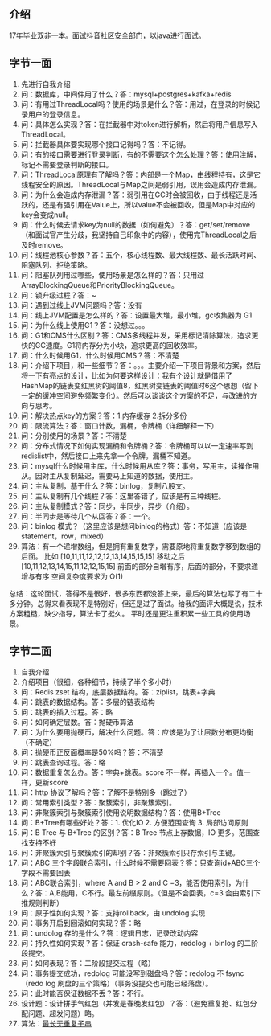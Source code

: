## 介绍
17年毕业双非一本。面试抖音社区安全部门，以java进行面试。

## 字节一面
1. 先进行自我介绍
2. 问：数据库，中间件用了什么？答：mysql+postgres+kafka+redis
3. 问：有用过ThreadLocal吗？使用的场景是什么？答：用过，在登录的时候记录用户的登录信息。
4. 问：具体怎么实现？答：在拦截器中对token进行解析，然后将用户信息写入ThreadLocal。
5. 问：拦截器具体要实现哪个接口记得吗？答：不记得。
6. 问：有的接口需要进行登录判断，有的不需要这个怎么处理？答：使用注解，标记不需要登录判断的接口。
7. 问：ThreadLocal原理有了解吗？答：内部是一个Map，由线程持有，这是它线程安全的原因。ThreadLocal与Map之间是弱引用，误用会造成内存泄漏。
8. 问：为什么会造成内存泄漏？答：弱引用在GC时会被回收，由于线程还是活跃的，还是有强引用在Value上，所以value不会被回收，但是Map中对应的key会变成null。
9. 问：什么时候去请求key为null的数据（如何避免）？答：get/set/remove（和面试官产生分歧，我坚持自己印象中的内容），使用完ThreadLocal之后及时remove。
10. 问：线程池核心参数？答：五个，核心线程数、最大线程数、最长活跃时间、阻塞队列、拒绝策略。
11. 问：阻塞队列用过哪些，使用场景是怎么样的？答：只用过 ArrayBlockingQueue和PriorityBlockingQueue。
12. 问：锁升级过程？答：~
13. 问：遇到过线上JVM问题吗？答：没有
14. 问：线上JVM配置是怎么样的？答：设置最大堆，最小堆，gc收集器为 G1
15. 问：为什么线上使用G1？答：没想过。。。
16. 问：G1和CMS什么区别？答：CMS多线程并发，采用标记清除算法，追求更快的GC速度。G1将内存分为小块，追求更高的回收效率。
17. 问：什么时候用G1，什么时候用CMS？答：不清楚
18. 问：介绍下项目，和一些细节？答：。。。主要介绍一下项目背景和方案，然后将一下有亮点的设计，比如为何要这样设计：我有个设计就是借用了HashMap的链表变红黑树的阈值8，红黑树变链表的阈值时6这个思想（留下一定的缓冲空间避免频繁变化）。然后可以谈谈这个方案的不足，与改进的方向与思考。
19. 问：解决热点key的方案？答：1.内存缓存 2.拆分多份
20. 问：限流算法？答：窗口计数，漏桶，令牌桶（详细解释一下）
21. 问：分别使用的场景？答：不清楚
22. 问：分布式情况下如何实现漏桶和令牌桶？答：令牌桶可以以一定速率写到redislist中，然后接口上来先拿一个令牌。漏桶不知道。
23. 问：mysql什么时候用主库，什么时候用从库？答：事务，写用主，读操作用从。因对主从复制延迟，需要马上知道的数据，使用主。
24. 问：主从复制，基于什么？答：binlog，复制八股文。
25. 问：主从复制有几个线程？答：这里答错了，应该是有三种线程。
26. 问：主从复制模式？答：同步，半同步，异步（介绍）。
27. 问：半同步是等待几个从回答？答：一个。
28. 问：binlog 模式？（这里应该是想问binlog的格式）答：不知道（应该是 statement，row，mixed）
29. 算法：有一个递增数组，但是拥有重复数字，需要原地将重复数字移到数组的后面。
比如
[10,11,11,12,12,12,13,14,15,15,15]
移动之后
[10,11,12,13,14,15,11,12,12,15,15] 
前面的部分自增有序，后面的部分，不要求递增与有序
空间复杂度要求为 O(1)

总结：这轮面试，答得不是很好，很多东西都没答上来，最后的算法也写了有二十多分钟。总得来看表现不是特别好，但还是过了面试。给我的面评大概是说，技术方案粗糙，缺少指导，算法卡了挺久。
平时还是更注重积累一些工具的使用场景。

## 字节二面
1. 自我介绍
2. 介绍项目（很细，各种细节，持续了半个多小时）
3. 问：Redis zset 结构，底层数据结构。答：ziplist，跳表+字典
4. 问：跳表的数据结构。答：多层的链表结构
5. 问：跳表的插入过程。答：略
6. 问：如何确定层数。答：抛硬币算法
7. 问：为什么要用抛硬币，解决什么问题。答：应该是为了让层数分布更均衡（不确定）
8. 问：抛硬币正反面概率是50%吗？答：不清楚
9. 问：跳表查询过程。答：略
10. 问：数据重复怎么办。答：字典+跳表。score 不一样，再插入一个。值一样，更新score
11. 问：http 协议了解吗？答：了解不是特别多（跳过了）
12. 问：常用索引类型？答：聚簇索引，非聚簇索引。
13. 问：非聚簇索引与聚簇索引使用说明数据结构？答：使用B+Tree
14. 问：B+Tree有哪些好处？答：1. 优化IO 2. 方便范围查询 3. 局部访问原则
15. 问：B Tree 与 B+Tree 的区别？答：B Tree 节点上存数据，IO 更多。范围查找支持不好
16. 问：非聚簇索引与聚簇索引的却别？答：非聚簇索引只存索引与主键。
17. 问：ABC 三个字段联合索引，什么时候不需要回表？答：只查询id+ABC三个字段不需要回表
18. 问：ABC联合索引，where A and B > 2 and C =3，能否使用索引，为什么？答：A,B能用，C不行。最左前缀原则。（但是不会回表，c=3 会由索引下推规则判断）
19. 问：原子性如何实现？答：支持rollback，由 undolog 实现
20. 问：事务开启到回滚如何实现？答：略
21. 问：undolog 存的是什么？答：逻辑日志，记录改动内容
22. 问：持久性如何实现？答：保证 crash-safe 能力，redolog + binlog 的二阶段提交。
23. 问：如何表现？答：二阶段提交过程（略）
24. 问：事务提交成功，redolog 可能没写到磁盘吗？答：redolog 不 fsync （redo log 刷盘的三个策略）（事务没提交也可能已经落盘）。
25. 问：此时能否保证数据不丢？答：不行。
26. 设计题：设计拼手气红包（并发是春晚发红包）？答：（避免重复抢、红包分配问题、超发问题）略。
27. 算法：[最长无重复子串](!https://leetcode-cn.com/problems/longest-substring-without-repeating-characters/solution/)